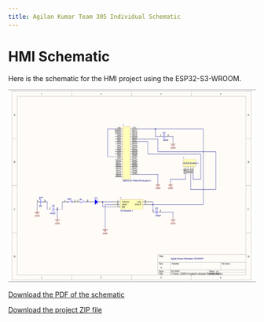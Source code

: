 ```yaml
---
title: Agilan Kumar Team 305 Individual Schematic
---
```

# HMI Schematic

Here is the schematic for the HMI project using the ESP32-S3-WROOM.

![Schematic Image](images/AKschematic.png)

[Download the PDF of the schematic](images/AK305schematic.pdf)

[Download the project ZIP file](images/AK.zip)
